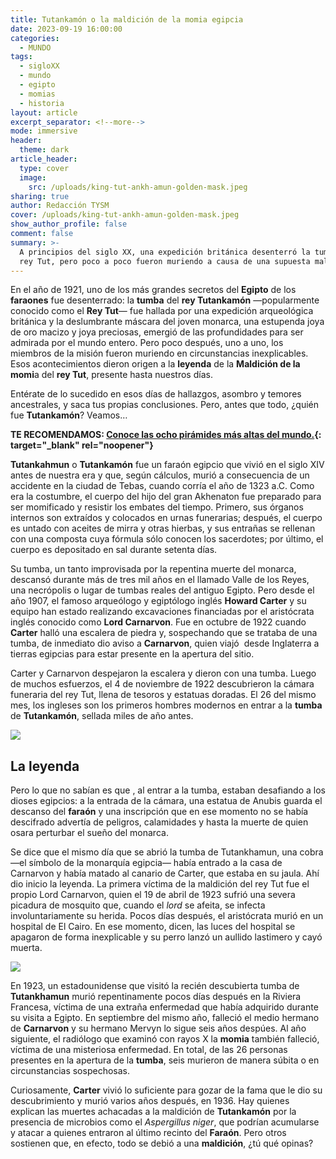 ```yaml
---
title: Tutankamón o la maldición de la momia egipcia
date: 2023-09-19 16:00:00
categories:
  - MUNDO
tags:
  - sigloXX
  - mundo
  - egipto
  - momias
  - historia
layout: article
excerpt_separator: <!--more-->
mode: immersive
header:
  theme: dark
article_header:
  type: cover
  image:
    src: /uploads/king-tut-ankh-amun-golden-mask.jpeg
sharing: true
author: Redacción TYSM
cover: /uploads/king-tut-ankh-amun-golden-mask.jpeg
show_author_profile: false
comment: false
summary: >-
  A principios del siglo XX, una expedición británica desenterró la tumba del
  rey Tut, pero poco a poco fueron muriendo a causa de una supuesta maldición…
---
```

En el año de 1921, uno de los más grandes secretos del **Egipto** de los **faraones** fue desenterrado: la **tumba** del **rey Tutankamón** —popularmente conocido como el **Rey Tut**— fue hallada por una expedición arqueológica británica y la deslumbrante máscara del joven monarca, una estupenda joya de oro macizo y joya preciosas, emergió de las profundidades para ser admirada por el mundo entero. Pero poco después, uno a uno, los miembros de la misión fueron muriendo en circunstancias inexplicables. Esos acontecimientos dieron origen a la **leyenda** de la **Maldición de la momi**a del **rey Tut**, presente hasta nuestros días.

Entérate de lo sucedido en esos días de hallazgos, asombro y temores ancestrales, y saca tus propias conclusiones. Pero, antes que todo, ¿quién fue&nbsp;**Tutankamón**? Veamos…

**TE RECOMENDAMOS: [Conoce las ocho pirámides más altas del mundo.](https://blog.tonoysumariachi.com/mundo/2022/06/16/piramides-mas-altas-del-mundo.html){: target="_blank" rel="noopener"}**

**Tutankahmun** o **Tutankamón** fue un faraón egipcio que vivió en el siglo XIV antes de nuestra era y que, según cálculos, murió a consecuencia de un accidente en la ciudad de Tebas, cuando corría el año de 1323 a.C. Como era la costumbre, el cuerpo del hijo del gran Akhenaton fue preparado para ser momificado y resistir los embates del tiempo. Primero, sus órganos internos son extraídos y colocados en urnas funerarias; después, el cuerpo es untado con aceites de mirra y otras hierbas, y sus entrañas se rellenan con una composta cuya fórmula sólo conocen los sacerdotes; por último, el cuerpo es depositado en sal durante setenta días.

Su tumba, un tanto improvisada por la repentina muerte del monarca, descansó durante más de tres mil años en el llamado Valle de los Reyes, una necrópolis o lugar de tumbas reales del antiguo Egipto. Pero desde el año 1907, el famoso arqueólogo y egiptólogo inglés **Howard Carter** y su equipo han estado realizando excavaciones financiadas por el aristócrata inglés conocido como **Lord Carnarvon**. Fue en octubre de 1922 cuando **Carter** halló una escalera de piedra y, sospechando que se trataba de una tumba, de inmediato dio aviso a **Carnarvon**, quien viajó&nbsp; desde Inglaterra a tierras egipcias para estar presente en la apertura del sitio.

Carter y Carnarvon despejaron la escalera y dieron con una tumba. Luego de muchos esfuerzos, el 4 de noviembre de 1922 descubrieron la cámara funeraria del rey Tut, llena de tesoros y estatuas doradas. El 26 del mismo mes, los ingleses son los primeros hombres modernos en entrar a la **tumba** de **Tutankamón**, sellada miles de año antes.

![](https://upload.wikimedia.org/wikipedia/commons/c/c9/Tuts_Tomb_Opened.JPG)

## La leyenda

Pero lo que no sabían es que , al entrar a la tumba, estaban desafiando a los dioses egipcios: a la entrada de la cámara, una estatua de Anubis guarda el descanso del **faraón** y una inscripción que en ese momento no se había descifrado advertía de peligros, calamidades y hasta la muerte de quien osara perturbar el sueño del monarca.

Se dice que el mismo día que se abrió la tumba de Tutankhamun, una cobra —el símbolo de la monarquía egipcia— había entrado a la casa de Carnarvon y había matado al canario de Carter, que estaba en su jaula. Ahí dio inicio la leyenda. La primera víctima de la maldición del rey Tut fue el propio Lord Carnarvon, quien el 19 de abril de 1923 sufrió una severa picadura de mosquito que, cuando el *lord* se afeita, se infecta involuntariamente su herida. Pocos días después, el aristócrata murió en un hospital de El Cairo. En ese momento, dicen, las luces del hospital se apagaron de forma inexplicable y su perro lanzó un aullido lastimero y cayó muerta.&nbsp;

![](https://upload.wikimedia.org/wikipedia/commons/thumb/2/27/CairoEgMuseumTaaMaskMostlyPhotographed.jpg/819px-CairoEgMuseumTaaMaskMostlyPhotographed.jpg)

En 1923, un estadounidense que visitó la recién descubierta tumba de **Tutankhamun** murió repentinamente pocos días después en la Riviera Francesa, víctima de una extraña enfermedad que había adquirido durante su visita a Egipto. En septiembre del mismo año, falleció el medio hermano de **Carnarvon** y su hermano Mervyn lo sigue seis años despúes. Al año siguiente, el radiólogo que examinó con rayos X la **momia** también falleció, víctima de una misteriosa enfermedad. En total, de las 26 personas presentes en la apertura de la **tumba**, seis murieron de manera súbita o en circunstancias sospechosas.

Curiosamente, **Carter** vivió lo suficiente para gozar de la fama que le dio su descubrimiento y murió varios años después, en 1936. Hay quienes explican las muertes achacadas a la maldición de **Tutankamón** por la presencia de microbios como el *Aspergillus niger*, que podrían acumularse&nbsp; y atacar a quienes entraron al último recinto del **Faraón**. Pero otros sostienen que, en efecto, todo se debió a una **maldición**, ¿tú qué opinas?